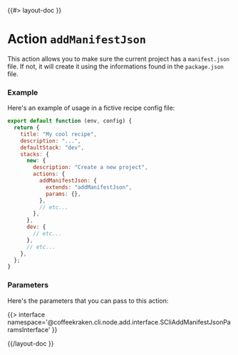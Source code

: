 <!--
/**
 * @name            addManifestJson
 * @namespace       doc.recipes.actions
 * @type            Markdown
 * @platform        md
 * @status          stable
 * @menu            Documentation / Recipes / Actions          /doc/recipes/actions/addManifestJson
 *
 * @since           2.0.0
 * @author    Olivier Bossel <olivier.bossel@gmail.com> (https://coffeekraken.io)
 */
-->

{{#> layout-doc }}

# Action `addManifestJson`

This action allows you to make sure the current project has a `manifest.json` file. If not, it will create it using the informations found in the `package.json` file.

### Example

Here's an example of usage in a fictive recipe config file:

```js
export default function (env, config) {
  return {
    title: "My cool recipe",
    description: "...",
    defaultStack: "dev",
    stacks: {
      new: {
        description: "Create a new project",
        actions: {
          addManifestJson: {
            extends: "addManifestJson",
            params: {},
          },
          // etc...
        },
      },
      dev: {
        // etc...
      },
      // etc...
    },
  };
}
```

### Parameters

Here's the parameters that you can pass to this action:

{{> interface namespace='@coffeekraken.cli.node.add.interface.SCliAddManifestJsonParamsInterface' }}

{{/layout-doc }}

